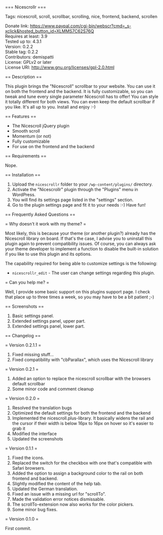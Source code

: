 === Nicescrollr ===

Tags: nicescroll, scroll, scrollbar, scrolling, nice, frontend, backend, scrollen  

Donate link: https://www.paypal.com/cgi-bin/webscr?cmd=_s-xclick&hosted_button_id=XLMMS7C62S76Q  
Requires at least: 3.9  
Tested up to: 4.3.1  
Version: 0.2.2  
Stable tag: 0.2.2  
Contributors: demispatti  
License: GPLv2 or later  
License URI: http://www.gnu.org/licenses/gpl-2.0.html

== Description ==

This plugin brings the "Nicescroll" scrollbar to your website. You can use it on both the frontend and the backend. It is fully customizable, so you can tweak and tune every single parameter Nicescroll has to offer! You can style it totally different for both views. You can even keep the default scrollbar if you like. It's all up to you. Install and enjoy :-)

== Features ==

+ The Nicescroll jQuery plugin
+ Smooth scroll
+ Momentum (or not)
+ Fully customizable
+ For use on the frontend and the backend

== Requirements ==

Nope.

== Installation ==

1. Upload the `nicescrollr` folder to your `/wp-content/plugins/` directory.
2. Activate the "Nicescrollr" plugin through the "Plugins" menu in WordPress.
3. You will find its settings page listed in the "settings" section.
3. Go to the plugin settings page and fit it to your needs :-) Have fun!

== Frequently Asked Questions ==

= Why doesn't it work with my theme? =

Most likely, this is because your theme (or another plugin?) already has the Nicescroll library on board. If that's the case, I advise you to uninstall this plugin again to prevent compatibility issues. Of course, you can always ask your theme developer to implement a function to disable the built-in solution if you like to use this plugin and its options.

The capability required for being able to customize settings is the following:

* `nicescrollr_edit` - The user can change settings regarding this plugin.

= Can you help me? =

Well, I provide some basic support on this plugins support page. I check that place up to three times a week, so you may have to be a bit patient ;-)

== Screenshots ==

1. Basic settings panel.
2. Extended settings panel, upper part.
3. Extended settings panel, lower part.

== Changelog ==

= Version 0.2.1.1 =

1. Fixed missing stuff...
2. Fixed compatibility with "cbParallax", which uses the Nicescroll library

= Version 0.2.1 =

1. Added an option to replace the nicescroll scrollbar with the browsers default scrollbar
2. Some minor code and comment cleanup

= Version 0.2.0 =

1. Resolved the translation bugs
2. Optimized the default settings for both the frontend and the backend
3. Implemented the nicescroll.plus-library.
   It basically widens the rail and the cursor if their width is below 16px to 16px on hover so it's easier to grab it
4. Modified the interface
5. Updated the screenshots

= Version 0.1.1 =

1. Fixed the icons.
2. Replaced the switch for the checkbox with one that's compatible with Safari browsers.
3. Added the option to assign a background color to the rail on both frontend and backend.
4. Slightly modified the content of the help tab.
5. Updated the German translation.
6. Fixed an issue with a missing url for "scrollTo".
7. Made the validation error notices dismissable.
8. The scrollTo-extension now also works for the color pickers.
8. Some minor bug fixes.

= Version 0.1.0 =

First commit.
